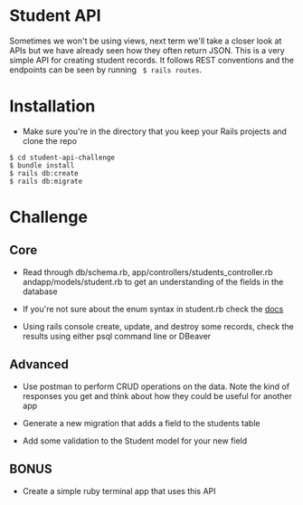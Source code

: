 # Student API 
Sometimes we won't be using views, next term we'll take a closer look at APIs but we have already seen how they often return JSON. This is a very simple API for creating student records. It follows REST conventions and the endpoints can be seen by running 
``` $ rails routes```.



# Installation 
 *  Make sure you're in the directory that you keep your Rails projects and clone the repo 
 ``` 
 $ cd student-api-challenge
 $ bundle install
 $ rails db:create
 $ rails db:migrate 
 ```

 # Challenge
 ## Core
 * Read through db/schema.rb,  app/controllers/students_controller.rb andapp/models/student.rb to get an understanding of the fields in the database 
 * If you're not sure about the enum syntax in student.rb check the [docs](https://api.rubyonrails.org/v5.2.4.1/classes/ActiveRecord/Enum.html)

 * Using rails console create, update, and destroy some records, check the results using either psql command line or DBeaver 

## Advanced 

* Use postman to perform CRUD operations on the data. Note the kind of responses you get and think about how they could be useful for another app

* Generate a new migration that adds a field to the students table

* Add some validation to the Student model for your new field

## BONUS
* Create a simple ruby terminal app that uses this API 